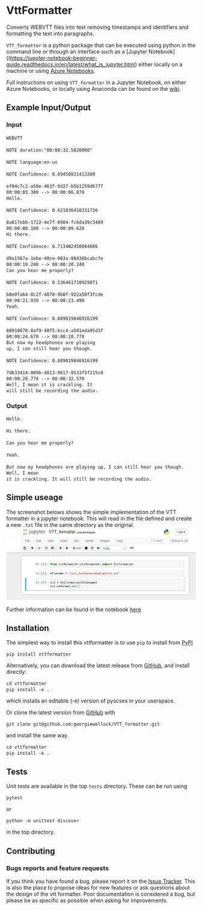 # VttFormatter 

Converts WEBVTT files into text removing timestamps and identifiers and formatting the text into paragraphs.

`VTT_formatter` is a python package that can be executed using python in the command line or through an interface such as a [Jupyter Notebook]((https://jupyter-notebook-beginner-guide.readthedocs.io/en/latest/what_is_jupyter.html) either locally on a machine or using [Azure Notebooks](https://notebooks.azure.com/#).

Full instructions on using `VTT_formatter` in a Jupyter Notebook, on either Azure Notebooks, or locally using Anaconda can be found on the [wiki](https://github.com/georgiewellock/VTT_formatter/wiki/VTT_formatter-using-Jupyter-Notebooks).

## Example Input/Output 

### Input

```
WEBVTT

NOTE duration:"00:00:32.5820000"

NOTE language:en-us

NOTE Confidence: 0.69450831413269

ef04c7c2-a59e-463f-9d27-b5b1259d6777
00:00:03.300 --> 00:00:06.870
Hello.

NOTE Confidence: 0.621036410331726

8a017ebb-1722-4e7f-8984-fc6da39c3489
00:00:08.100 --> 00:00:09.620
Hi there.

NOTE Confidence: 0.713402450084686

d9a1567a-1ebe-40ce-983a-98436bcabcfe
00:00:19.240 --> 00:00:20.240
Can you hear me properly?

NOTE Confidence: 0.536461710929871

b8e0fa64-8c2f-4070-9b0f-922a50f3fcde
00:00:21.930 --> 00:00:23.490
Yeah.

NOTE Confidence: 0.889019846916199

88910870-8af9-48f5-bcc4-a501eda95d3f
00:00:24.670 --> 00:00:28.778
But now my headphones are playing
up, I can still hear you though.

NOTE Confidence: 0.889019846916199

7d633414-089b-4813-9617-9533f5f215c0
00:00:28.778 --> 00:00:32.570
Well, I mean it is crackling. It 
will still be recording the audio.
```

### Output

```
Hello.

Hi there.

Can you hear me properly?

Yeah.

But now my headphones are playing up, I can still hear you though. Well, I mean 
it is crackling. It will still be recording the audio.
```

## Simple useage

The screenshot belows shows the simple implementation of the VTT formatter in a jupyter notebook. This will read in the file defined and create a new `.txt` file in the same directory as the original.
<img src="https://github.com/georgiewellock/VTT_formatter/blob/master//figures/example_usage.png"/>

Further information can be found in the notebook [here](https://github.com/georgiewellock/VTT_formatter/blob/master/VTT_formatter.ipynb)

## Installation

The simplest way to install this vttformatter is to use `pip` to install from [PyPI](https://pypi.org/project/vttformatter/)
```
pip install vttformatter
```

Alternatively, you can download the latest release from [GitHub](https://github.com/georgiewellock/VTT_formatter/releases), and install directly:
```
cd vttformatter
pip install -e .
```
which installs an editable (-e) version of pyscses in your userspace.

Or clone the latest version from [GitHub](https://github.com/georgiewellock/VTT_formatter/releases) with
```
git clone git@github.com:georgiewellock/VTT_formatter.git
```
and install the same way.
```
cd vttformatter
pip install -e .
```

## Tests

Unit tests are available in the top `tests` directory. These can be run using 
```
pytest
```

or 
```
python -m unittest discover
``` 
in the top directory.

## Contributing

### Bugs reports and feature requests

If you think you have found a bug, please report it on the [Issue Tracker](https://github.com/georgiewellock/VTT_formatter/issues). This is also the place to propose ideas for new features or ask questions about the design of the vtt formatter. Poor documentation is considered a bug, but please be as specific as possible when asking for improvements.
